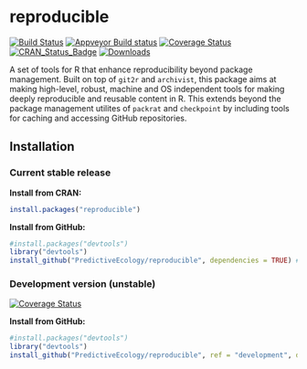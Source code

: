 # reproducible

[![Build Status](https://travis-ci.org/PredictiveEcology/reproducible.svg?branch=master)](https://travis-ci.org/PredictiveEcology/reproducible)
[![Appveyor Build status](https://ci.appveyor.com/api/projects/status/2fxqhgk6miv2fytd/branch/master?svg=true)](https://ci.appveyor.com/project/achubaty/reproducible/branch/master)
[![Coverage Status](https://coveralls.io/repos/github/PredictiveEcology/reproducible/badge.svg?branch=master)](https://coveralls.io/github/PredictiveEcology/reproducible?branch=master)
[![CRAN_Status_Badge](http://www.r-pkg.org/badges/version/reproducible)](https://cran.r-project.org/package=reproducible)
[![Downloads](http://cranlogs.r-pkg.org/badges/grand-total/reproducible)](https://cran.r-project.org/package=reproducible)

A set of tools for R that enhance reproducibility beyond package management.
Built on top of `git2r` and `archivist`, this package aims at making high-level, robust, machine and OS independent tools for making deeply reproducible and reusable content in R.
This extends beyond the package management utilites of `packrat` and `checkpoint` by including tools for caching and accessing GitHub repositories.

## Installation

### Current stable release

**Install from CRAN:**

```r
install.packages("reproducible")
```

**Install from GitHub:**
    
```r
#install.packages("devtools")
library("devtools")
install_github("PredictiveEcology/reproducible", dependencies = TRUE) # stable
```

### Development version (unstable)

[![Coverage Status](https://coveralls.io/repos/github/PredictiveEcology/reproducible/badge.svg?branch=development)](https://coveralls.io/github/PredictiveEcology/reproducible?branch=development)

**Install from GitHub:**

```r
#install.packages("devtools")
library("devtools")
install_github("PredictiveEcology/reproducible", ref = "development", dependencies = TRUE) # unstable
```


